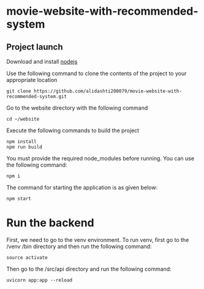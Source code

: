 # movie-website-with-recommended-system

## Project launch

Download and install [nodejs](https://nodejs.org/dist/v18.17.0/node-v18.17.0-x64.msi)

Use the following command to clone the contents of the project to your appropriate location
```
git clone https://github.com/alidashti200079/movie-website-with-recommended-system.git
```

Go to the website directory with the following command
```
cd ~/website
```

Execute the following commands to build the project
```
npm install
npm run build
```

You must provide the required node_modules before running. You can use the following command:
```
npm i
```

The command for starting the application  is as given below:
```
npm start
```

# Run the backend
First, we need to go to the venv environment.
To run venv, first go to the /venv /bin directory and then run the following command:
```
source activate
```

Then go to the /src/api directory and run the following command:
```
uvicorn app:app --reload
```

